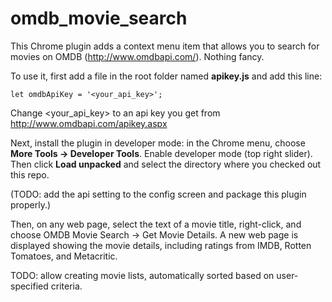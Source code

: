 # omdb_movie_search

This Chrome plugin adds a context menu item that allows you to search for movies
on OMDB (http://www.omdbapi.com/). Nothing fancy.

To use it, first add a file in the root folder named __apikey.js__ and
add this line:

    let omdbApiKey = '<your_api_key>';

Change <your_api_key> to an api key you get from
http://www.omdbapi.com/apikey.aspx

Next, install the plugin in developer mode: in the Chrome menu, choose
__More Tools -> Developer Tools__. Enable developer mode (top right slider).
Then click __Load unpacked__ and select the directory where you checked out
this repo.

(TODO: add the api setting to the config screen and package this plugin
properly.)

Then, on any web page, select the text of a movie title, right-click, and choose
OMDB Movie Search -> Get Movie Details. A new web page is displayed showing the
movie details, including ratings from IMDB, Rotten Tomatoes, and Metacritic.

TODO: allow creating movie lists, automatically sorted based on user-specified
criteria.
